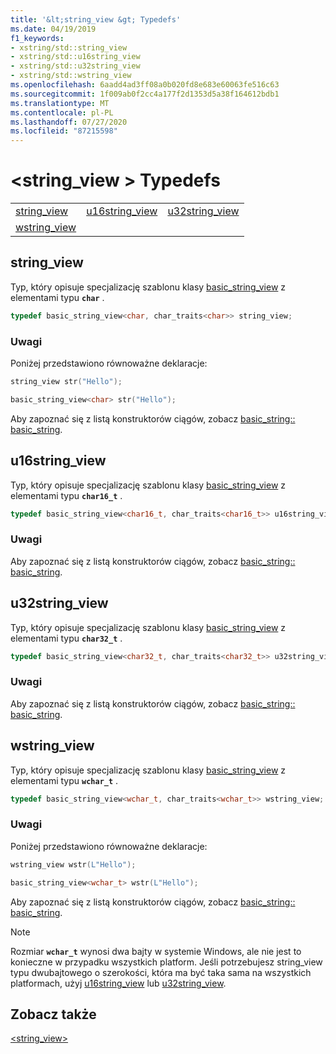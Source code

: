 ```yaml
---
title: '&lt;string_view &gt; Typedefs'
ms.date: 04/19/2019
f1_keywords:
- xstring/std::string_view
- xstring/std::u16string_view
- xstring/std::u32string_view
- xstring/std::wstring_view
ms.openlocfilehash: 6aadd4ad3ff08a0b020fd8e683e60063fe516c63
ms.sourcegitcommit: 1f009ab0f2cc4a177f2d1353d5a38f164612bdb1
ms.translationtype: MT
ms.contentlocale: pl-PL
ms.lasthandoff: 07/27/2020
ms.locfileid: "87215598"
---
```

# <a name="ltstring_viewgt-typedefs"></a>&lt;string_view &gt; Typedefs

||||
|-|-|-|
|[string_view](#string_view)|[u16string_view](#u16string_view)|[u32string_view](#u32string_view)|
|[wstring_view](#wstring_view)|

## <a name="string_view"></a><a name="string_view"></a>string_view

Typ, który opisuje specjalizację szablonu klasy [basic_string_view](../standard-library/basic-string-view-class.md) z elementami typu **`char`** .

```cpp
typedef basic_string_view<char, char_traits<char>> string_view;
```

### <a name="remarks"></a>Uwagi

Poniżej przedstawiono równoważne deklaracje:

```cpp
string_view str("Hello");

basic_string_view<char> str("Hello");
```

Aby zapoznać się z listą konstruktorów ciągów, zobacz [basic_string:: basic_string](../standard-library/basic-string-class.md#basic_string).

## <a name="u16string_view"></a><a name="u16string_view"></a>u16string_view

Typ, który opisuje specjalizację szablonu klasy [basic_string_view](../standard-library/basic-string-view-class.md) z elementami typu **`char16_t`** .

```cpp
typedef basic_string_view<char16_t, char_traits<char16_t>> u16string_view;
```

### <a name="remarks"></a>Uwagi

Aby zapoznać się z listą konstruktorów ciągów, zobacz [basic_string:: basic_string](../standard-library/basic-string-class.md#basic_string).

## <a name="u32string_view"></a><a name="u32string_view"></a>u32string_view

Typ, który opisuje specjalizację szablonu klasy [basic_string_view](../standard-library/basic-string-view-class.md) z elementami typu **`char32_t`** .

```cpp
typedef basic_string_view<char32_t, char_traits<char32_t>> u32string_view;
```

### <a name="remarks"></a>Uwagi

Aby zapoznać się z listą konstruktorów ciągów, zobacz [basic_string:: basic_string](../standard-library/basic-string-class.md#basic_string).

## <a name="wstring_view"></a><a name="wstring_view"></a>wstring_view

Typ, który opisuje specjalizację szablonu klasy [basic_string_view](../standard-library/basic-string-view-class.md) z elementami typu **`wchar_t`** .

```cpp
typedef basic_string_view<wchar_t, char_traits<wchar_t>> wstring_view;
```

### <a name="remarks"></a>Uwagi

Poniżej przedstawiono równoważne deklaracje:

```cpp
wstring_view wstr(L"Hello");

basic_string_view<wchar_t> wstr(L"Hello");
```

Aby zapoznać się z listą konstruktorów ciągów, zobacz [basic_string:: basic_string](../standard-library/basic-string-class.md#basic_string).

> [!NOTE]
> Rozmiar **`wchar_t`** wynosi dwa bajty w systemie Windows, ale nie jest to konieczne w przypadku wszystkich platform. Jeśli potrzebujesz string_view typu dwubajtowego o szerokości, która ma być taka sama na wszystkich platformach, użyj [u16string_view](../standard-library/string-view-typedefs.md#u16string_view) lub [u32string_view](../standard-library/string-view-typedefs.md#u32string_view).

## <a name="see-also"></a>Zobacz także

[\<string_view>](../standard-library/string-view.md)
